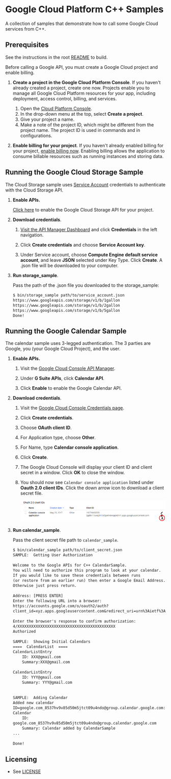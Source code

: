 # Google Cloud Platform C++ Samples

A collection of samples that demonstrate how to call some
Google Cloud services from C++.

## Prerequisites

See the instructions in the root [README](../../README.md) to build.

Before calling a Google API, you must create a Google Cloud project and enable
billing.

1.  **Create a project in the Google Cloud Platform Console**.
    If you haven't already created a project, create one now. Projects enable
    you to manage all Google Cloud Platform resources for your app, including
    deployment, access control, billing, and services.
    1.  Open the [Cloud Platform Console](https://console.cloud.google.com/).
    2.  In the drop-down menu at the top, select **Create a project**.
    4.  Give your project a name.
    5.  Make a note of the project ID, which might be different from the project
        name. The project ID is used in commands and in configurations.

2.  **Enable billing for your project**.
    If you haven't already enabled billing for your project,
    [enable billing now](https://console.cloud.google.com/project/_/settings).
    Enabling billing allows the application to consume billable resources such
    as running instances and storing data.

## Running the Google Cloud Storage Sample

The Cloud Storage sample uses [Service Account](
    https://developers.google.com/identity/protocols/OAuth2ServiceAccount)
credentials to authenticate with the Cloud Storage API.

1.  **Enable APIs.**

    [Click here](
        https://console.cloud.google.com/flows/enableapi?apiid=storage-component.googleapis.com&showconfirmation=true)
    to enable the Google Cloud Storage API for your project.

2.  **Download credentials**.

    1.  [Visit the API Manager Dashboard](https://console.cloud.google.com/apis/dashboard)
        and click **Credentials** in the left navigation.  

    2.  Click **Create credentials** and choose **Service Account key**.

    3.  Under Service account, choose **Compute Engine default service
        account**, and leave **JSON** selected under Key Type.  Click
        **Create**.  A .json file will be downloaded to your computer.

3.  **Run storage_sample**.

    Pass the path of the .json file you downloaded to the storage_sample:

        $ bin/storage_sample path/to/service_account.json
        https://www.googleapis.com/storage/v1/b/1gallon
        https://www.googleapis.com/storage/v1/b/2gallon
        https://www.googleapis.com/storage/v1/b/5gallon
        Done!    

## Running the Google Calendar Sample

The calendar sample uses 3-legged authentication.  The 3 parties are Google,
you (your Google Cloud Project), and the user.

1.  **Enable APIs.**

    1. Visit the [Google Cloud Console API Manager](
        https://console.cloud.google.com/apis).

    2. Under **G Suite APIs**, click **Calendar API**.

    3. Click **Enable** to enable the Google Calendar API.


2.  **Download credentials**.

    1. Visit the [Google Cloud Console Credentials page](
        https://console.cloud.google.com/apis/credentials).

    2. Click **Create credentials**.

    3. Choose **OAuth client ID**.

    4. For Application type, choose **Other**.

    5. For Name, type **Calendar console application**.

    6. Click **Create**.

    7. The Google Cloud Console will display your client ID and client secret
       in a window.  Click **OK** to close the window.

    8. You should now see `Calendar console application` listed under
       **Oauth 2.0 client IDs**.  Click the down arrow icon to download a
       client secret file.  
       
       ![Screenshot](resources/download-client-secret.png)

3.  **Run calendar_sample**.

    Pass the client secret file path to `calendar_sample`.

    ```
    $ bin/calendar_sample path/to/client_secret.json
    SAMPLE:  Getting User Authorization

    Welcome to the Google APIs for C++ CalendarSample.
    You will need to authorize this program to look at your calendar.
    If you would like to save these credentials between runs
    (or restore from an earlier run) then enter a Google Email Address.
    Otherwise just press return.

    Address: [PRESS ENTER]
    Enter the following URL into a browser:
    https://accounts.google.com/o/oauth2/auth?client_id=xyz.apps.googleusercontent.com&redirect_uri=urn%3Aietf%3Awg%3Aoauth%3A2.0%3Aoob&scope=https%3A%2F%2Fwww.googleapis.com%2Fauth%2Fcalendar&response_type=code

    Enter the browser's response to confirm authorization: 4/XXXXXXXXXXXXXXXXXXXXXXXXXXXXXXXXXXXXXXXXXXX
    Authorized 

    SAMPLE:  Showing Initial Calendars
    ====  CalendarList  ====
    CalendarListEntry
        ID: XXX@gmail.com
        Summary:XXX@gmail.com

    CalendarListEntry
        ID: YYY@gmail.com
        Summary: YYY@gmail.com


    SAMPLE:  Adding Calendar
    Added new calendar ID=google.com_8537hv9v85d50m5jtct09u4ndo@group.calendar.google.com:
    Calendar
        ID: google.com_8537hv9v85d50m5jtct09u4ndo@group.calendar.google.com
        Summary: Calendar added by CalendarSample
    ...

    Done!
    ```    

## Licensing

* See [LICENSE](../../COPYING.txt)
